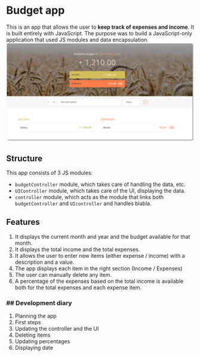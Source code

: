 #  Budget app

This is an app that allows the user to **keep track of expenses and income**. It is built entirely with JavaScript. The purpose was to build a JavaScript-only application that used JS modules and data encapsulation.![back](back-8998420.png)

## Structure

This app consists of 3 JS modules:

- `budgetController` module, which takes care of handling the data, etc.
- `UIController` module, which takes care of the UI, displaying the data.
- `controller` module, which acts as the module that links both `budgetController` and `UIcontroller` and handles blabla.



## Features

1. It displays the current month and year and the budget available for that month.
2. It displays the total income and the total expenses.
3. It allows the user to enter new items (either expense / income) with a description and a value.
4. The app displays each item in the right section (Income / Expenses)
5. The user can manually delete any item.
6. A percentage of the expenses based on the total income is available both for the total expenses and each expense item.



### ## Development diary

1. Planning the app
2. First steps
3. Updating the controller and the UI
4. Deleting items
5. Updating percentages
6. Displaying date